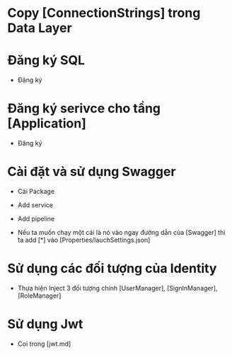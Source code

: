 # Copy [ConnectionStrings] trong Data Layer

# Đăng ký SQL 
- Đăng ký
    <!-- 
        services.AddDbContext<EShopDbContext>(options =>
        {
            options.UseSqlServer(Configuration.GetConnectionString(SystemConstants.MainConnectionString));
        }); 
    -->
# Đăng ký serivce cho tầng [Application]
- Đăng ký
    <!-- services.AddTransient<IProductService, ProductService>(); -->

# Cài đặt và sử dụng Swagger
- Cài Package
    <!-- Swashbuckle.AspNetCore -->

- Add service
    <!-- 
        services.AddSwaggerGen(c =>
        {
            c.SwaggerDoc("v1", new OpenApiInfo { Title = "Swagger Movies Demo", Version = "v1" });
        }); 
    -->

- Add pipeline
    <!-- 
        app.UseSwagger();

        app.UseSwaggerUI(c =>
        {
            c.SwaggerEndpoint("/swagger/v1/swagger.json", "Swagger Movies Demo V1");
        }); 
    -->

- Nếu ta muốn chạy một cái là nó vào ngay đường dẫn của [Swagger] thì ta add [*] vào [Properties/lauchSettings.json]
    <!-- "launchUrl": "swagger", -->

# Sử dụng các đối tượng của Identity
- Thựa hiện Inject 3 đối tượng chính [UserManager], [SignInManager], [RoleManager]
    <!-- 
        services.AddIdentity<AppUser, AppRole>()
            .AddEntityFrameworkStores<EShopDbContext>()
            .AddDefaultTokenProviders();
        services.AddTransient<UserManager<AppUser>, UserManager<AppUser>>();
        services.AddTransient<SignInManager<AppUser>, SignInManager<AppUser>>();
        services.AddTransient<RoleManager<AppRole>, RoleManager<AppRole>>(); 
    -->

# Sử dụng Jwt
- Coi trong [jwt.md]